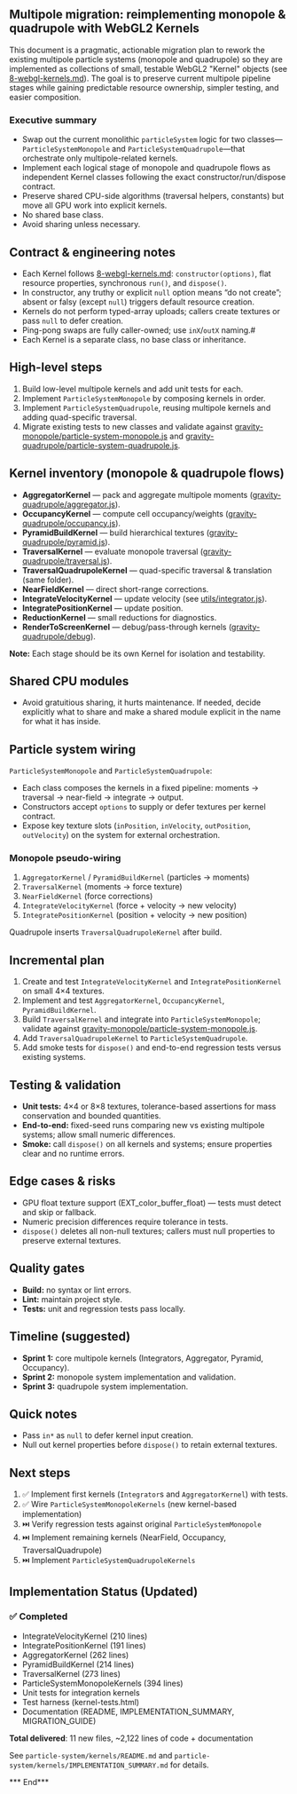 ## Multipole migration: reimplementing monopole & quadrupole with WebGL2 Kernels

This document is a pragmatic, actionable migration plan to rework the existing multipole particle systems (monopole and quadrupole) so they are implemented as collections of small, testable WebGL2 "Kernel" objects (see [8-webgl-kernels.md](8-webgl-kernels.md)). The goal is to preserve current multipole pipeline stages while gaining predictable resource ownership, simpler testing, and easier composition.

### Executive summary
- Swap out the current monolithic `particleSystem` logic for two classes—`ParticleSystemMonopole` and `ParticleSystemQuadrupole`—that orchestrate only multipole-related kernels.
- Implement each logical stage of monopole and quadrupole flows as independent Kernel classes following the exact constructor/run/dispose contract.
- Preserve shared CPU-side algorithms (traversal helpers, constants) but move all GPU work into explicit kernels.
- No shared base class.
- Avoid sharing unless necessary.

## Contract & engineering notes
- Each Kernel follows [8-webgl-kernels.md](8-webgl-kernels.md): `constructor(options)`, flat resource properties, synchronous `run()`, and `dispose()`.
- In constructor, any truthy or explicit `null` option means “do not create”; absent or falsy (except `null`) triggers default resource creation.
- Kernels do not perform typed-array uploads; callers create textures or pass `null` to defer creation.
- Ping-pong swaps are fully caller-owned; use `inX`/`outX` naming.#
- Each Kernel is a separate class, no base class or inheritance.

## High-level steps
1. Build low-level multipole kernels and add unit tests for each.
2. Implement `ParticleSystemMonopole` by composing kernels in order.
3. Implement `ParticleSystemQuadrupole`, reusing multipole kernels and adding quad-specific traversal.
4. Migrate existing tests to new classes and validate against [gravity-monopole/particle-system-monopole.js](../gravity-monopole/particle-system-monopole.js) and [gravity-quadrupole/particle-system-quadrupole.js](../gravity-quadrupole/particle-system-quadrupole.js).

## Kernel inventory (monopole & quadrupole flows)
- **AggregatorKernel** — pack and aggregate multipole moments ([gravity-quadrupole/aggregator.js](../gravity-quadrupole/aggregator.js)).
- **OccupancyKernel** — compute cell occupancy/weights ([gravity-quadrupole/occupancy.js](../gravity-quadrupole/occupancy.js)).
- **PyramidBuildKernel** — build hierarchical textures ([gravity-quadrupole/pyramid.js](../gravity-quadrupole/pyramid.js)).
- **TraversalKernel** — evaluate monopole traversal ([gravity-quadrupole/traversal.js](../gravity-quadrupole/traversal.js)).
- **TraversalQuadrupoleKernel** — quad-specific traversal & translation (same folder).
- **NearFieldKernel** — direct short-range corrections.
- **IntegrateVelocityKernel** — update velocity (see [utils/integrator.js](../utils/integrator.js)).
- **IntegratePositionKernel** — update position.
- **ReductionKernel** — small reductions for diagnostics.
- **RenderToScreenKernel** — debug/pass-through kernels ([gravity-quadrupole/debug](../gravity-quadrupole/debug)).

**Note:** Each stage should be its own Kernel for isolation and testability.

## Shared CPU modules
- Avoid gratuitious sharing, it hurts maintenance. If needed, decide explicitly what to share and make a shared module explicit in the name for what it has inside.

## Particle system wiring
`ParticleSystemMonopole` and `ParticleSystemQuadrupole`:
- Each class composes the kernels in a fixed pipeline: moments → traversal → near-field → integrate → output.
- Constructors accept `options` to supply or defer textures per kernel contract.
- Expose key texture slots (`inPosition`, `inVelocity`, `outPosition`, `outVelocity`) on the system for external orchestration.

### Monopole pseudo-wiring
1. `AggregatorKernel` / `PyramidBuildKernel` (particles → moments)
2. `TraversalKernel` (moments → force texture)
3. `NearFieldKernel` (force corrections)
4. `IntegrateVelocityKernel` (force + velocity → new velocity)
5. `IntegratePositionKernel` (position + velocity → new position)

Quadrupole inserts `TraversalQuadrupoleKernel` after build.

## Incremental plan
1. Create and test `IntegrateVelocityKernel` and `IntegratePositionKernel` on small 4×4 textures.
2. Implement and test `AggregatorKernel`, `OccupancyKernel`, `PyramidBuildKernel`.
3. Build `TraversalKernel` and integrate into `ParticleSystemMonopole`; validate against [gravity-monopole/particle-system-monopole.js](../gravity-monopole/particle-system-monopole.js).
4. Add `TraversalQuadrupoleKernel` to `ParticleSystemQuadrupole`.
5. Add smoke tests for `dispose()` and end-to-end regression tests versus existing systems.

## Testing & validation
- **Unit tests:** 4×4 or 8×8 textures, tolerance-based assertions for mass conservation and bounded quantities.
- **End-to-end:** fixed-seed runs comparing new vs existing multipole systems; allow small numeric differences.
- **Smoke:** call `dispose()` on all kernels and systems; ensure properties clear and no runtime errors.

## Edge cases & risks
- GPU float texture support (EXT_color_buffer_float) — tests must detect and skip or fallback.
- Numeric precision differences require tolerance in tests.
- `dispose()` deletes all non-null textures; callers must null properties to preserve external textures.

## Quality gates
- **Build:** no syntax or lint errors.
- **Lint:** maintain project style.
- **Tests:** unit and regression tests pass locally.

## Timeline (suggested)
- **Sprint 1:** core multipole kernels (Integrators, Aggregator, Pyramid, Occupancy).
- **Sprint 2:** monopole system implementation and validation.
- **Sprint 3:** quadrupole system implementation.

## Quick notes
- Pass `in*` as `null` to defer kernel input creation.
- Null out kernel properties before `dispose()` to retain external textures.

## Next steps
1. ✅ Implement first kernels (`Integrator`s and `AggregatorKernel`) with tests.
2. ✅ Wire `ParticleSystemMonopoleKernels` (new kernel-based implementation)
3. ⏭️ Verify regression tests against original `ParticleSystemMonopole`
4. ⏭️ Implement remaining kernels (NearField, Occupancy, TraversalQuadrupole)
5. ⏭️ Implement `ParticleSystemQuadrupoleKernels`

## Implementation Status (Updated)

### ✅ Completed
- IntegrateVelocityKernel (210 lines)
- IntegratePositionKernel (191 lines)
- AggregatorKernel (262 lines)
- PyramidBuildKernel (214 lines)
- TraversalKernel (273 lines)
- ParticleSystemMonopoleKernels (394 lines)
- Unit tests for integration kernels
- Test harness (kernel-tests.html)
- Documentation (README, IMPLEMENTATION_SUMMARY, MIGRATION_GUIDE)

**Total delivered**: 11 new files, ~2,122 lines of code + documentation

See `particle-system/kernels/README.md` and `particle-system/kernels/IMPLEMENTATION_SUMMARY.md` for details.

*** End***
